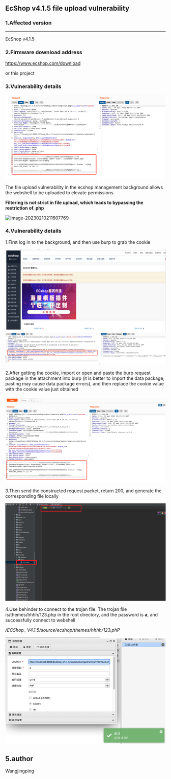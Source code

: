## EcShop v4.1.5 file upload vulnerability

### 1.Affected version

----

EcShop v4.1.5

### 2.**Firmware download address**

https://www.ecshop.com/download

or this project

### 3.**Vulnerability details**

![image-20230210211607769](https://github.com/jingping911/exshopbug/blob/main/1.png)

The file upload vulnerability in the ecshop management background allows the webshell to be uploaded to elevate permissions.

**Filtering is not strict in file upload, which leads to bypassing the restriction of. php**

![image-20230210211607769](https://github.com/jingping911/exshopbug/blob/main/7.png)


### 4.**Vulnerability details**

1.First log in to the background, and then use burp to grab the cookie

![image-20230210212025434](https://github.com/jingping911/exshopbug/blob/main/2.png)

2.After getting the cookie, import or open and paste the burp request package in the attachment into burp (it is better to import the data package, pasting may cause data package errors), and then replace the cookie value with the cookie value just obtained

![image-20230210212025434](https://github.com/jingping911/exshopbug/blob/main/3.png)

3.Then send the constructed request packet, return 200, and generate the corresponding file locally

![image-20230210212025434](https://github.com/jingping911/exshopbug/blob/main/4.png)

4.Use behinder to connect to the trojan file. The trojan file is/themes/hhhh/123.php in the root directory, and the password is **a**, and successfully connect to webshell

*/ECShop_ V4.1.5/source/ecshop/themes/hhhh/123.phP*


![image-20230210212025434](https://github.com/jingping911/exshopbug/blob/main/5.png)

## 5.author

Wangjingping 
 

